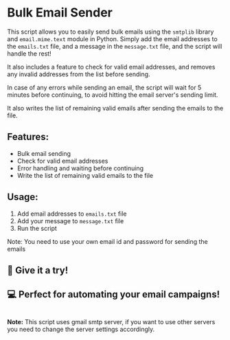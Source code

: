 <h1>Bulk Email Sender</h1>
<p>This script allows you to easily send bulk emails using the <code>smtplib</code> library and <code>email.mime.text</code> module in Python. Simply add the email addresses to the <code>emails.txt</code> file, and a message in the <code>message.txt</code> file, and the script will handle the rest!</p>
<p>It also includes a feature to check for valid email addresses, and removes any invalid addresses from the list before sending.</p>
<p>In case of any errors while sending an email, the script will wait for 5 minutes before continuing, to avoid hitting the email server's sending limit.</p>
<p>It also writes the list of remaining valid emails after sending the emails to the file. </p>
<h2>Features:</h2>
<ul>
<li>Bulk email sending</li>
<li>Check for valid email addresses</li>
<li>Error handling and waiting before continuing</li>
<li>Write the list of remaining valid emails to the file</li>
</ul>
<h2>Usage:</h2>
<ol>
<li>Add email addresses to <code>emails.txt</code> file</li>
<li>Add your message to <code>message.txt</code> file</li>
<li>Run the script</li>
</ol>
<p>Note: You need to use your own email id and password for sending the emails</p>
<h2> 🚀 Give it a try!</h2>
<h2> 💻 Perfect for automating your email campaigns!</h2>
</br>
<b>Note:</b> This script uses gmail smtp server, if you want to use other servers you need to change the server settings accordingly.

